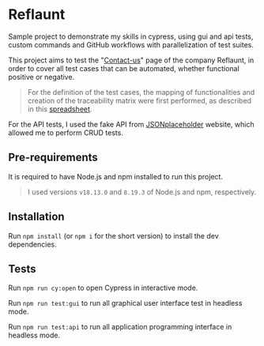 # Reflaunt

Sample project to demonstrate my skills in cypress, using gui and api tests, custom commands and GitHub workflows with parallelization of test suites.

This project aims to test the "[Contact-us](https://www.reflaunt.com/contact-us)" page of the company Reflaunt, in order to cover all test cases that can be automated, whether functional positive or negative.

> For the definition of the test cases, the mapping of functionalities and creation of the traceability matrix were first performed, as described in this [spreadsheet](https://docs.google.com/spreadsheets/d/1DWYQl8fWPj3Rd4lbXEZ_x1gp0byDMl_h1NRmop5sl90/edit?usp=sharing).

For the API tests, I used the fake API from [JSONplaceholder](https://jsonplaceholder.typicode.com/) website, which allowed me to perform CRUD tests.

## Pre-requirements

It is required to have Node.js and npm installed to run this project.

> I used versions `v18.13.0` and `8.19.3` of Node.js and npm, respectively.

## Installation

Run `npm install` (or `npm i` for the short version) to install the dev dependencies.

## Tests

Run `npm run cy:open` to open Cypress in interactive mode.

Run `npm run test:gui` to run all graphical user interface test in headless mode.

Run `npm run test:api` to run all application programming interface in headless mode.